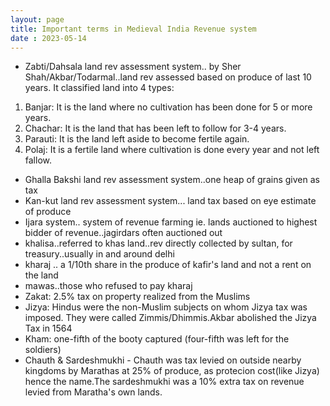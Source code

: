 ```yaml
---
layout: page
title: Important terms in Medieval India Revenue system
date : 2023-05-14
---
```


- Zabti/Dahsala land rev assessment system.. by Sher Shah/Akbar/Todarmal..land rev assessed based on produce of last 10 years. It classified land into 4 types:
1. Banjar: It is the land where no cultivation has been done for 5 or more years. 
2. Chachar: It is the land that has been left to follow for 3-4 years. 
3. Parauti: It is the land left aside to become fertile again. 
4. Polaj: It is a fertile land where cultivation is done every year and not left fallow.
- Ghalla Bakshi land rev assessment system..one heap of grains given as tax  
- Kan-kut land rev assessment  system... land tax based on eye estimate of produce  
- Ijara system.. system of revenue farming ie. lands auctioned to highest bidder of revenue..jagirdars often auctioned out  
- khalisa..referred to khas land..rev directly collected by sultan, for treasury..usually in and around delhi  
- kharaj .. a 1/10th share in the produce of kafir's land and not a rent on the land  
- mawas..those who refused to pay kharaj  
- Zakat: 2.5% tax on property realized from the Muslims  
- Jizya: Hindus were the non-Muslim subjects on whom Jizya tax was imposed. They were called Zimmis/Dhimmis.Akbar abolished the Jizya Tax in 1564
- Kham: one-fifth of the booty captured (four-fifth was left for the soldiers)
- Chauth & Sardeshmukhi - Chauth was tax levied on outside nearby kingdoms by Marathas at 25% of produce, as protecion cost(like Jizya) hence the name.The sardeshmukhi was a 10% extra tax on revenue levied from Maratha's own lands. 
